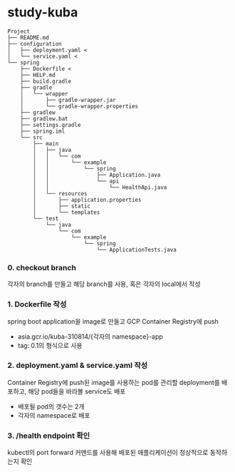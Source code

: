 # study-kuba

```shell
Project
├── README.md
├── configuration
│   ├── deployment.yaml <
│   └── service.yaml <
└── spring
    ├── Dockerfile <
    ├── HELP.md
    ├── build.gradle
    ├── gradle
    │   └── wrapper
    │       ├── gradle-wrapper.jar
    │       └── gradle-wrapper.properties
    ├── gradlew
    ├── gradlew.bat
    ├── settings.gradle
    ├── spring.iml
    └── src
        ├── main
        │   ├── java
        │   │   └── com
        │   │       └── example
        │   │           └── spring
        │   │               ├── Application.java
        │   │               └── api
        │   │                   └── HealthApi.java
        │   └── resources
        │       ├── application.properties
        │       ├── static
        │       └── templates
        └── test
            └── java
                └── com
                    └── example
                        └── spring
                            └── ApplicationTests.java
```
### 0. checkout branch
각자의 branch를 만들고 해당 branch를 사용, 혹은 각자의 local에서 작성

### 1. Dockerfile 작성
spring boot application을 image로 만들고 GCP Container Registry에 push
- asia.gcr.io/kuba-310814/{각자의 namespace}-app
- tag: 0.1의 형식으로 사용

### 2. deployment.yaml & service.yaml 작성
Container Registry에 push된 image를 사용하는 pod를 관리할 deployment를 배포하고, 해당 pod들을 바라볼 service도 배포
- 배포될 pod의 갯수는 2개
- 각자의 namespace로 배포

### 3. /health endpoint 확인
kubectl의 port forward 커맨드를 사용해 배포된 애플리케이션이 정상적으로 동작하는지 확인